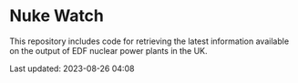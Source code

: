 # Nuke Watch

This repository includes code for retrieving the latest information available on the output of EDF nuclear power plants in the UK.

Last updated: 2023-08-26 04:08